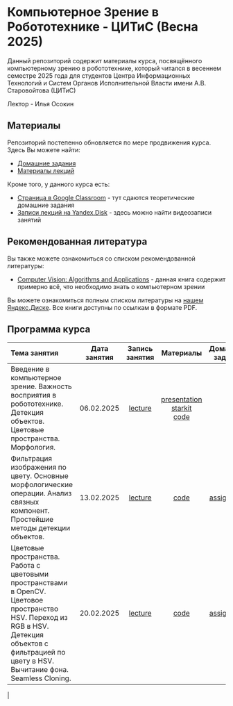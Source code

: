 # Компьютерное Зрение в Робототехнике - ЦИТиС (Весна 2025)

Данный репозиторий содержит материалы курса, посвящённого компьютерному зрению в робототехнике, который читался в весеннем семестре 2025 года для студентов Центра Информационных Технологий и Систем Органов Исполнительной Власти имени А.В. Старовойтова (ЦИТиС)

Лектор - Илья Осокин

## Материалы

Репозиторий постепенно обновляется по мере продвижения курса. Здесь Вы можете найти:

- [Домашние задания](/home_assignments)
- [Материалы лекций](/lectures/)

Кроме того, у данного курса есть:

- [Страница в Google Classroom](https://classroom.google.com/c/Njg4NjY5OTUxMjgw?cjc=rfuxeey) - тут сдаются теоретические домашние задания
- [Записи лекций на Yandex.Disk](https://disk.yandex.ru/d/fOVDO_n7R7_8-A) - здесь можно найти видеозаписи занятий

## Рекомендованная литература

Вы также можете ознакомиться со списком рекомендованной литературы:

- [Computer Vision: Algorithms and Applications](https://disk.yandex.ru/i/OaexCToN8gZN7Q) - данная книга содержит примерно всё, что необходимо знать о компьютерном зрении

Вы можете ознакомиться полным списком литературы на [нашем Яндекс.Диске](https://disk.yandex.ru/d/pKGNXpn81wVR8A). Все книги доступны по ссылкам в формате PDF.

## Программа курса

| Тема занятия | Дата занятия | Запись занятия | Материалы | Домашнее задание |  Дедлайн  |
|:-|:-:|:-:|:-:|:-:|:-:|
| Введение в компьютерное зрение. Важность восприятия в робототехнике. Детекция объектов. Цветовые пространства. Морфология. | 06.02.2025 | [lecture](https://disk.yandex.ru/i/1pQJ-bn4C5hkug) | [presentation](/lectures/01_introduction/lec_introduction.pdf) </br> [starkit](/lectures/01_introduction/lec_starkit.pdf) </br> [code](/lectures/01_introduction/sem_introduction.ipynb) | - | - |
| Фильтрация изображения по цвету. Основные морфологические операции. Анализ связных компонент. Простейшие методы детекции объектов. | 13.02.2025 | [lecture](https://disk.yandex.ru/i/UNQGiP5SJIaryg) | [code](/lectures/02_mask_processing/sem_mask_processing.ipynb) | [assignment](/home_assignments/ha01/citiscvr_ha01_2025.txt) | 19.02.2025 |
| Цветовые пространства. Работа с цветовыми пространствами в OpenCV. Цветовое пространство HSV. Переход из RGB в HSV. Детекция объектов с фильтрацией по цвету в HSV. Вычитание фона. Seamless Cloning. | 20.02.2025 | [lecture](https://disk.yandex.ru/i/K0BGF2Lv3hvqnA) | [code](/lectures/03_hsv_background/sem_hsv_background.ipynb) | [assignment](/home_assignments/ha02/citiscvr_ha02_2025.txt) | 26.02.2025 |
|

